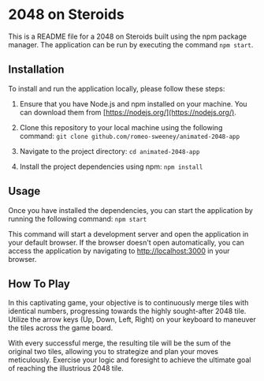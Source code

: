# 2048 on Steroids

This is a README file for a 2048 on Steroids built using the npm package manager. The application can be run by executing the command `npm start`.

## Installation

To install and run the application locally, please follow these steps:

1. Ensure that you have Node.js and npm installed on your machine. You can download them from [https://nodejs.org/](https://nodejs.org/).

2. Clone this repository to your local machine using the following command: ```git clone github.com/romeo-sweeney/animated-2048-app```

3. Navigate to the project directory: ```cd animated-2048-app```

4. Install the project dependencies using npm: ```npm install```

## Usage

Once you have installed the dependencies, you can start the application by running the following command: ```npm start```


This command will start a development server and open the application in your default browser. If the browser doesn't open automatically, you can access the application by navigating to [http://localhost:3000](http://localhost:3000) in your browser.

## How To Play

In this captivating game, your objective is to continuously merge tiles with identical numbers, progressing towards the highly sought-after 2048 tile. Utilize the arrow keys (Up, Down, Left, Right) on your keyboard to maneuver the tiles across the game board.

With every successful merge, the resulting tile will be the sum of the original two tiles, allowing you to strategize and plan your moves meticulously. Exercise your logic and foresight to achieve the ultimate goal of reaching the illustrious 2048 tile. 
